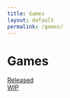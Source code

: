 ```yaml
---
title: Games
layout: default
permalink: /games/
---
```


# Games

[Released](./released/)  
[WIP](./wip/)
